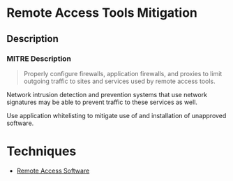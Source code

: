 
# Remote Access Tools Mitigation

## Description

### MITRE Description

> Properly configure firewalls, application firewalls, and proxies to limit outgoing traffic to sites and services used by remote access tools.

Network intrusion detection and prevention systems that use network signatures may be able to prevent traffic to these services as well.

Use application whitelisting to mitigate use of and installation of unapproved software.


# Techniques


* [Remote Access Software](../techniques/Remote-Access-Software.md)

